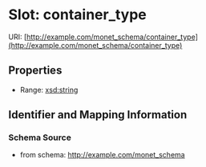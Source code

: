 # Slot: container_type

URI: [http://example.com/monet_schema/container_type](http://example.com/monet_schema/container_type)



<!-- no inheritance hierarchy -->


## Properties

 * Range: [xsd:string](xsd:string)



## Identifier and Mapping Information







### Schema Source


* from schema: http://example.com/monet_schema



